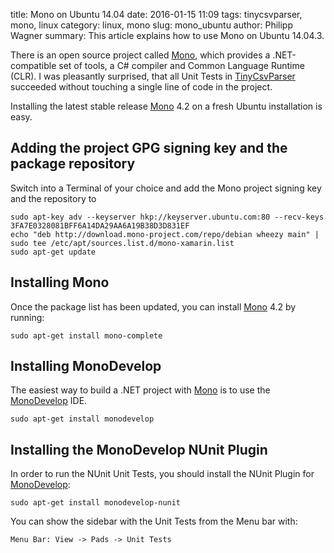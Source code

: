 ﻿title: Mono on Ubuntu 14.04
date: 2016-01-15 11:09
tags: tinycsvparser, mono, linux
category: linux, mono
slug: mono_ubuntu
author: Philipp Wagner
summary: This article explains how to use Mono on Ubuntu 14.04.3.

[MIT License]: https://opensource.org/licenses/MIT
[JTinyCsvParser]: https://github.com/bytefish/JTinyCsvParser
[TinyCsvParser]: https://github.com/bytefish/TinyCsvParser
[Parallel Streams]: https://docs.oracle.com/javase/tutorial/collections/streams/parallelism.html
[Ubuntu]: http://www.ubuntu.com/
[Mono]: http://www.mono-project.com/
[MonoDevelop]: http://www.monodevelop.com/

There is an open source project called [Mono], which provides a .NET-compatible set of tools, a C# compiler and Common Language Runtime (CLR). 
I was pleasantly surprised, that all Unit Tests in [TinyCsvParser] succeeded without touching a single line of code in the project.

Installing the latest stable release [Mono] 4.2 on a fresh Ubuntu installation is easy.

## Adding the project GPG signing key and the package repository ##

Switch into a Terminal of your choice and add the Mono project signing key and the repository to 

```
sudo apt-key adv --keyserver hkp://keyserver.ubuntu.com:80 --recv-keys 3FA7E0328081BFF6A14DA29AA6A19B38D3D831EF
echo "deb http://download.mono-project.com/repo/debian wheezy main" | sudo tee /etc/apt/sources.list.d/mono-xamarin.list
sudo apt-get update
```

## Installing Mono ##

Once the package list has been updated, you can install [Mono] 4.2 by running:

```
sudo apt-get install mono-complete
```

## Installing MonoDevelop ##

The easiest way to build a .NET project with [Mono] is to use the [MonoDevelop] IDE.

```
sudo apt-get install monodevelop
```

## Installing the MonoDevelop NUnit Plugin ##

In order to run the NUnit Unit Tests, you should install the NUnit Plugin for [MonoDevelop]:

```
sudo apt-get install monodevelop-nunit
```

You can show the sidebar with the Unit Tests from the Menu bar with:

```
Menu Bar: View -> Pads -> Unit Tests
```